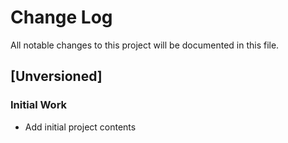 # Change Log
All notable changes to this project will be documented in this file.

## [Unversioned]
### Initial Work
- Add initial project contents


